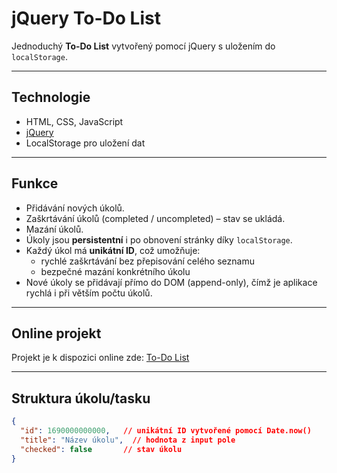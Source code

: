 # jQuery To-Do List

Jednoduchý **To-Do List** vytvořený pomocí jQuery s uložením do `localStorage`.

---

## Technologie
- HTML, CSS, JavaScript
- [jQuery](https://jquery.com/)
- LocalStorage pro uložení dat

---

## Funkce
- Přidávání nových úkolů.
- Zaškrtávání úkolů (completed / uncompleted) – stav se ukládá.
- Mazání úkolů.
- Úkoly jsou **persistentní** i po obnovení stránky díky `localStorage`.
- Každý úkol má **unikátní ID**, což umožňuje:
  - rychlé zaškrtávání bez přepisování celého seznamu
  - bezpečné mazání konkrétního úkolu
- Nové úkoly se přidávají přímo do DOM (append-only), čímž je aplikace rychlá i při větším počtu úkolů.

---

## Online projekt
Projekt je k dispozici online zde: [To-Do List](https://jantrejtnar.github.io/jq-to-do-list/)

---

## Struktura úkolu/tasku
```json
{
  "id": 1690000000000,   // unikátní ID vytvořené pomocí Date.now()
  "title": "Název úkolu",  // hodnota z input pole
  "checked": false       // stav úkolu
}
